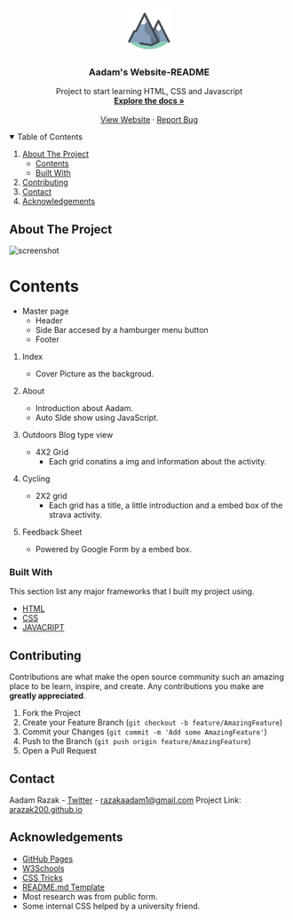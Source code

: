 <!-- PROJECT LOGO -->
<br />
<p align="center">
  <a href="https://github.com/othneildrew/Best-README-Template">
    <img src="static\images\favicon.png" alt="Logo" width="80" height="80">
  </a>

  <h3 align="center">Aadam's Website-README </h3>

  <p align="center">
    Project to start learning HTML, CSS and Javascript
    <br />
    <a href="https://github.com/ARazak200/ARazak200.github.io/blob/master/README.md"><strong>Explore the docs »</strong></a>
    <br />
    <br />
    <a href="https://arazak200.github.io/">View Website</a>
    ·
    <a href="https://github.com/ARazak200/ARazak200.github.io/issues">Report Bug</a>
  </p>
</p>


<!-- TABLE OF CONTENTS -->
<details open="open">
  <summary>Table of Contents</summary>
  <ol>
    <li>
      <a href="#about-the-project">About The Project</a>
      <ul>
        <li><a href="#Contents">Contents</a></li>
        <li><a href="#built-with">Built With</a></li>
      </ul>
    </li>
    <li><a href="#contributing">Contributing</a></li>
    <li><a href="#contact">Contact</a></li>
    <li><a href="#acknowledgements">Acknowledgements</a></li>
  </ol>
</details>

<!-- ABOUT THE PROJECT -->
## About The Project


![screenshot](https://user-images.githubusercontent.com/58515893/105895509-84930100-600d-11eb-9011-ceee439cceb6.png)

# Contents
* Master page 
  	- Header
  	- Side Bar accesed by a hamburger menu button
  	- Footer
  
1.  Index
	- Cover Picture as the backgroud.
  
2.  About
	- Introduction about Aadam.
	- Auto Slde show using JavaScript.
	
3.  Outdoors
	Blog type view
	- 4X2 Grid
		- Each grid conatins a img and information about the activity.
4.  Cycling
	- 2X2 grid 
		-  Each grid has a title, a little introduction and a embed box of the strava activity.
5.  Feedback Sheet 
    - Powered by Google Form by a embed box.

### Built With

This section list any major frameworks that I built my project using. 
* [HTML](https://getbootstrap.com)
* [CSS](https://www.w3schools.com/css/)
* [JAVACRIPT](https://www.javascript.com)

<!-- CONTRIBUTING -->
## Contributing

Contributions are what make the open source community such an amazing place to be learn, inspire, and create. Any contributions you make are **greatly appreciated**.

1. Fork the Project
2. Create your Feature Branch (`git checkout -b feature/AmazingFeature`)
3. Commit your Changes (`git commit -m 'Add some AmazingFeature'`)
4. Push to the Branch (`git push origin feature/AmazingFeature`)
5. Open a Pull Request

<!-- CONTACT -->
## Contact

Aadam Razak - [Twitter](https://twitter.com/Aadam_Razak) - razakaadam1@gmail.com
Project Link: [arazak200.github.io](https://github.com/ARazak200/ARazak200.github.io)

<!-- ACKNOWLEDGEMENTS -->
## Acknowledgements

* [GitHub Pages](https://pages.github.com)
* [W3Schools](https://www.w3schools.com/javascript)
* [CSS Tricks](https://css-tricks.com/)
* [README.md Template](https://github.com/othneildrew/Best-README-Template)
* Most research was from public form. 
* Some internal CSS helped by a university friend.


<!-- MARKDOWN LINKS & IMAGES -->
<!-- https://www.markdownguide.org/basic-syntax/#reference-style-links -->

[linkedin-shield]: https://img.shields.io/badge/-LinkedIn-black.svg?style=for-the-badge&logo=linkedin&colorB=555
[linkedin-url]: https://www.linkedin.com/in/aadam-razak-a7b176150/

